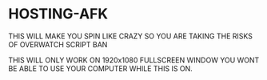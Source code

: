 # HOSTING-AFK
THIS WILL MAKE YOU SPIN LIKE CRAZY SO YOU ARE TAKING THE RISKS OF OVERWATCH SCRIPT BAN

THIS WILL ONLY WORK ON 1920x1080 FULLSCREEN WINDOW
YOU WONT BE ABLE TO USE YOUR COMPUTER WHILE THIS IS ON.
